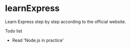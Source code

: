 # learnExpress
Learn Express step by step according to the official website.

Todo list
- Read 'Node.js in practice'
